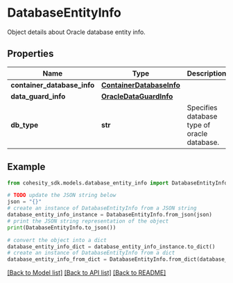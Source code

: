 # DatabaseEntityInfo

Object details about Oracle database entity info.

## Properties

Name | Type | Description | Notes
------------ | ------------- | ------------- | -------------
**container_database_info** | [**ContainerDatabaseInfo**](ContainerDatabaseInfo.md) |  | [optional] 
**data_guard_info** | [**OracleDataGuardInfo**](OracleDataGuardInfo.md) |  | [optional] 
**db_type** | **str** | Specifies database type of oracle database. | [optional] 

## Example

```python
from cohesity_sdk.models.database_entity_info import DatabaseEntityInfo

# TODO update the JSON string below
json = "{}"
# create an instance of DatabaseEntityInfo from a JSON string
database_entity_info_instance = DatabaseEntityInfo.from_json(json)
# print the JSON string representation of the object
print(DatabaseEntityInfo.to_json())

# convert the object into a dict
database_entity_info_dict = database_entity_info_instance.to_dict()
# create an instance of DatabaseEntityInfo from a dict
database_entity_info_from_dict = DatabaseEntityInfo.from_dict(database_entity_info_dict)
```
[[Back to Model list]](../README.md#documentation-for-models) [[Back to API list]](../README.md#documentation-for-api-endpoints) [[Back to README]](../README.md)


